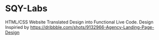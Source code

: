 # SQY-Labs
HTML/CSS Website
Translated Design into Functional Live Code.
Design Inspiried by https://dribbble.com/shots/9132966-Agency-Landing-Page-Design
